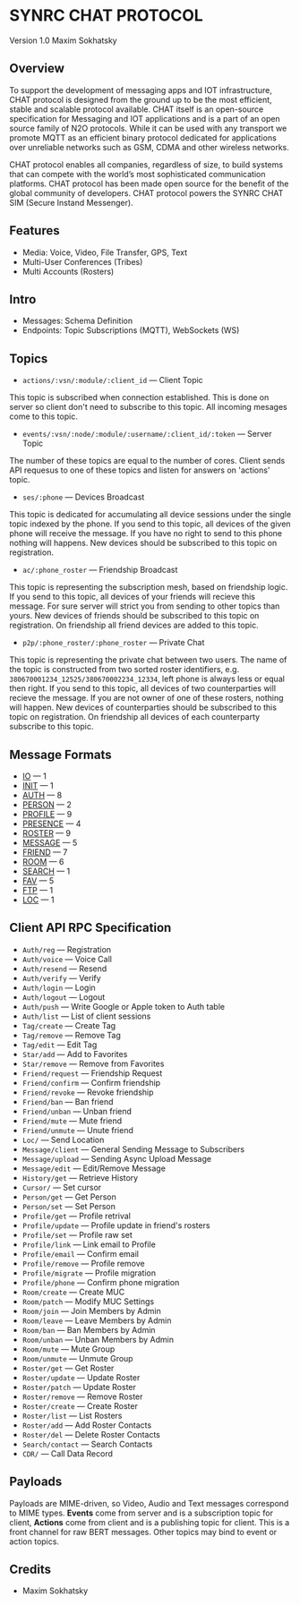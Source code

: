 SYNRC CHAT PROTOCOL
===================

Version 1.0 Maxim Sokhatsky

Overview
--------

To support the development of messaging apps and IOT infrastructure,
CHAT protocol is designed from the ground up to be the most efficient,
stable and scalable protocol available.  CHAT itself is an open-source
specification for Messaging and IOT applications and is a part of an
open source family of N2O protocols. While it can be used with any
transport we promote MQTT as an efficient binary protocol dedicated
for applications over unreliable networks such as GSM, CDMA and other
wireless networks.

CHAT protocol enables all companies, regardless of size, to build
systems that can compete with the world’s most sophisticated
communication platforms. CHAT protocol has been made open source
for the benefit of the global community of developers. CHAT protocol
powers the SYNRC CHAT SIM (Secure Instand Messenger).

Features
--------

* Media: Voice, Video, File Transfer, GPS, Text
* Multi-User Conferences (Tribes)
* Multi Accounts (Rosters)

Intro
-----

* Messages: Schema Definition
* Endpoints: Topic Subscriptions (MQTT), WebSockets (WS)

Topics
------

* `actions/:vsn/:module/:client_id` — Client Topic

This topic is subscribed when connection established.
This is done on server so client don't need to subscribe
to this topic. All incoming mesages come to this topic.

* `events/:vsn/:node/:module/:username/:client_id/:token` — Server Topic

The number of these topics are equal to the number of cores.
Client sends API requesus to one of these topics and listen
for answers on 'actions' topic.

* `ses/:phone` — Devices Broadcast

This topic is dedicated for accumulating all device sessions
under the single topic indexed by the phone. If you send to
this topic, all devices of the given phone will receive the
message. If you have no right to send to this phone nothing
will happens. New devices should be subscribed to this topic on registration.

* `ac/:phone_roster` — Friendship Broadcast

This topic is representing the subscription mesh, based on
friendship logic. If you send to this topic, all devices of
your friends will recieve this message. For sure server will
strict you from sending to other topics than yours. New devices
of friends should be subscribed to this topic on registration.
On friendship all friend devices are added to this topic.

* `p2p/:phone_roster/:phone_roster` — Private Chat

This topic is representing the private chat between two users.
The name of the topic is constructed from two sorted roster
identifiers, e.g. `380670001234_12525/380670002234_12334`,
left phone is always less or equal then right. If you send
to this topic, all devices of two counterparties will recieve
the message. If you are not owner of one of these rosters, nothing
will happen. New devices of counterparties should be subscribed to
this topic on registration. On friendship all devices of each
counterparty subscribe to this topic.

Message Formats
---------------

* [IO](v1/IO.md) — 1
* [INIT](v1/INIT.md) — 1
* [AUTH](v1/AUTH.md) — 8
* [PERSON](v1/PERSON.md) — 2
* [PROFILE](v1/PROFILE.md) — 9
* [PRESENCE](v1/PRESENCE.md) — 4
* [ROSTER](v1/ROSTER.md) — 9
* [MESSAGE](v1/MESSAGE.md) — 5
* [FRIEND](v1/FRIEND.md) — 7
* [ROOM](v1/ROOM.md) — 6
* [SEARCH](v1/SEARCH.md) — 1
* [FAV](v1/FAV.md) — 5
* [FTP](v1/FTP.md) — 1
* [LOC](v1/LOC.md) — 1

Client API RPC Specification
----------------------------

* `Auth/reg` — Registration
* `Auth/voice` — Voice Call
* `Auth/resend` — Resend
* `Auth/verify` — Verify
* `Auth/login` — Login
* `Auth/logout` — Logout
* `Auth/push` — Write Google or Apple token to Auth table
* `Auth/list` — List of client sessions
* `Tag/create` — Create Tag
* `Tag/remove` — Remove Tag
* `Tag/edit` — Edit Tag
* `Star/add` — Add to Favorites
* `Star/remove` — Remove from Favorites
* `Friend/request` — Friendship Request
* `Friend/confirm` — Confirm friendship
* `Friend/revoke` — Revoke friendship
* `Friend/ban` — Ban friend
* `Friend/unban` — Unban friend
* `Friend/mute` — Mute friend
* `Friend/unmute` — Unute friend
* `Loc/` — Send Location
* `Message/client` — General Sending Message to Subscribers
* `Message/upload` — Sending Async Upload Message
* `Message/edit` — Edit/Remove Message
* `History/get` — Retrieve History
* `Cursor/` — Set cursor
* `Person/get` — Get Person
* `Person/set` — Set Person
* `Profile/get` — Profile retrival
* `Profile/update` — Profile update in friend's rosters
* `Profile/set` — Profile raw set
* `Profile/link` — Link email to Profile
* `Profile/email` — Confirm email
* `Profile/remove` — Profile remove
* `Profile/migrate` — Profile migration
* `Profile/phone` — Confirm phone migration
* `Room/create` — Create MUC
* `Room/patch` — Modify MUC Settings
* `Room/join` — Join Members by Admin
* `Room/leave` — Leave Members by Admin
* `Room/ban` — Ban Members by Admin
* `Room/unban` — Unban Members by Admin
* `Room/mute` — Mute Group
* `Room/unmute` — Unmute Group
* `Roster/get` — Get Roster
* `Roster/update` — Update Roster
* `Roster/patch` — Update Roster
* `Roster/remove` — Remove Roster
* `Roster/create` — Create Roster
* `Roster/list` — List Rosters
* `Roster/add` — Add Roster Contacts
* `Roster/del` — Delete Roster Contacts
* `Search/contact` — Search Contacts
* `CDR/` — Call Data Record

Payloads
--------

Payloads are MIME-driven, so Video, Audio and Text messages correspond to MIME types.
**Events** come from server and is a subscription topic for client,
**Actions** come from client and is a publishing topic for client.
This is a front channel for raw BERT messages.
Other topics may bind to event or action topics.

Credits
-------

* Maxim Sokhatsky
